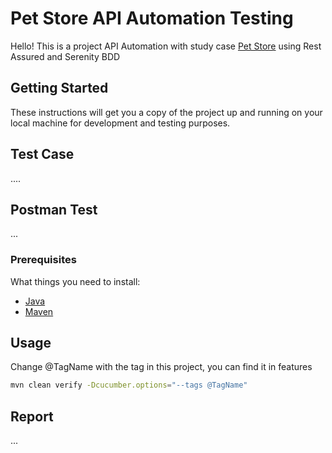 # Pet Store API Automation Testing

Hello! This is a project API Automation with study case [Pet Store](https://petstore.swagger.io/#/) using Rest Assured and Serenity BDD

## Getting Started

These instructions will get you a copy of the project up and running on your local machine for development and testing purposes.

## Test Case
....

## Postman Test
...

### Prerequisites
What things you need to install:
- [Java](https://www.oracle.com/id/java/technologies/downloads/)
- [Maven](https://maven.apache.org/download.cgi)


## Usage
Change @TagName with the tag in this project, you can find it in features

````bash
mvn clean verify -Dcucumber.options="--tags @TagName"
````

## Report

...
